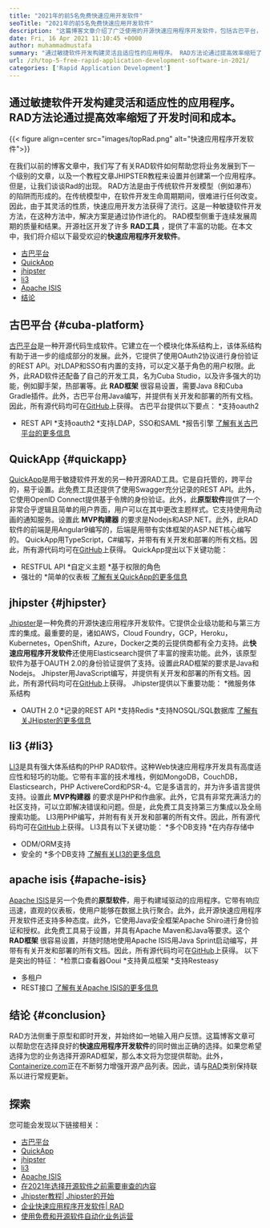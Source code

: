 ```yaml
---
title: "2021年的前5名免费快速应用开发软件" 
seoTitle: "2021年的前5名免费快速应用开发软件" 
description: "这篇博客文章介绍了广泛使用的开源快速应用程序开发软件，包括古巴平台，QuickApp，Jhipster，Li3和Apache ISIS。" 
date: Fri, 16 Apr 2021 11:10:45 +0000
author: muhammadmustafa
summary: "通过敏捷软件开发构建灵活且适应性的应用程序。 RAD方法论通过提高效率缩短了开发时间和成本。" 
url: /zh/top-5-free-rapid-application-development-software-in-2021/
categories: ['Rapid Application Development']
---
```


## 通过敏捷软件开发构建灵活和适应性的应用程序。 RAD方法论通过提高效率缩短了开发时间和成本。

{{< figure align=center src="images/topRad.png" alt="快速应用程序开发软件">}}

在我们以前的博客文章中，我们写了有关RAD软件如何帮助您将业务发展到下一个级别的文章，以及一个教程文章JHIPSTER教程来设置并创建第一个应用程序。但是，让我们谈谈Rad的出现。 RAD方法是由于传统软件开发模型（例如瀑布）的陷阱而形成的。在传统模型中，在软件开发生命周期期间，很难进行任何改变。因此，由于其灵活的性质，快速应用开发方法获得了流行。这是一种敏捷软件开发方法，在这种方法中，解决方案是通过协作进化的。 RAD模型侧重于连续发展周期的质量和结果。开源社区开发了许多 **RAD工具** ，提供了丰富的功能。在本文中，我们将介绍以下最受欢迎的**快速应用程序开发软件**。
  * [古巴平台][1]
  * [QuickApp][2]
  * [jhipster][3]
  * [li3][4]
  * [Apache ISIS][5]
  * [结论][6]

## 古巴平台 {#cuba-platform}
[古巴平台][7]是一种开源代码生成软件。它建立在一个模块化体系结构上，该体系结构有助于进一步的组成部分的发展。此外，它提供了使用OAuth2协议进行身份验证的REST API。对LDAP和SSO有内置的支持，可以定义基于角色的用户权限。此外，此RAD软件还配备了自己的开发工具，名为Cuba Studio，以及许多强大的功能，例如脚手架，热部署等。此 **RAD框架** 很容易设置，需要Java 8和Cuba Gradle插件。此外，古巴平台用Java编写，并提供有关开发和部署的所有文档。因此，所有源代码均可在[GitHub][8]上获得。
古巴平台提供以下要点：
  *支持oauth2
  * REST API
  *支持oauth2
  *支持LDAP，SSO和SAML
  *报告引擎
[了解有关古巴平台的更多信息][9]

## QuickApp   {#quickapp}
[QuickApp][10]是用于敏捷软件开发的另一种开源RAD工具。它是自托管的，跨平台的，易于设置。此免费工具还提供了使用Swagger充分记录的REST API。此外，它使用OpenID Connect提供基于令牌的身份验证。此外，此**原型软件**提供了一个非常合乎逻辑且简单的用户界面，用户可以在其中更改主题样式。它支持使用角动画的通知服务。设置此 **MVP构建器** 的要求是Nodejs和ASP.NET。此外，此RAD软件的前端是用Angular9编写的，后端是用带有实体框架的ASP.NET核心编写的。 QuickApp用TypeScript，C#编写，并带有有关开发和部署的所有文档。因此，所有源代码均可在[GitHub][8]上获得。
QuickApp提出以下关键功能：
  * RESTFUL API
  *自定义主题
  *基于权限的角色
  * 强壮的
  *简单的仪表板
[了解有关QuickApp的更多信息][11]

## jhipster   {#jhipster}
[Jhipster][12]是一种免费的开源快速应用程序开发软件。它提供企业级功能和与第三方库的集成。最重要的是，诸如AWS，Cloud Foundry，GCP，Heroku，Kubernetes，OpenShift，Azure，Docker之类的云提供商都有全力支持。此**快速应用程序开发软件**还使用Elasticsearch提供了丰富的搜索功能。此外，该原型软件为基于OAUTH 2.0的身份验证提供了支持。设置此RAD框架的要求是Java和Nodejs。 Jhipster用JavaScript编写，并提供有关开发和部署的所有文档。因此，所有源代码均可在[GitHub][13]上获得。
Jhipster提供以下重要功能：
  *微服务体系结构
  * OAUTH 2.0
  *记录的REST API
  *支持Redis
  *支持NOSQL/SQL数据库
[了解有关JHipster的更多信息][12]

## li3   {#li3}
[LI3][14]是具有强大体系结构的PHP RAD软件。这种Web快速应用程序开发具有高度适应性和轻巧的功能。它带有丰富的技术堆栈，例如MongoDB，CouchDB，Elasticsearch，PHP ActivereCord和PSR-4。它是多语言的，并为许多语言提供支持。设置此 **MVP构建器** 的要求是PHP和作曲家。此外，它具有非常充满活力的社区支持，可以立即解决错误和问题。但是，此免费工具支持第三方集成以及全局搜索功能。 LI3用PHP编写，并附有有关开发和部署的所有文件。因此，所有源代码均可在[GitHub][15]上获得。
LI3具有以下关键功能：
  *多个DB支持
  *在内存存储中
  * ODM/ORM支持
  * 安全的
  *多个DB支持
[了解有关LI3的更多信息][16]

## apache isis   {#apache-isis}
[Apache ISIS][17]是另一个免费的**原型软件**，用于构建域驱动的应用程序。它带有响应迅速，直观的仪表板，使用户能够在数据上执行聚合。此外，此开源快速应用程序开发软件还支持多种态度。此外，它使用Java安全框架Apache Shiro进行身份验证和授权。此免费工具易于设置，并具有Apache Maven和Java等要求。这个 **RAD框架** 很容易设置，并随时随地使用Apache ISIS用Java Sprint启动编写，并带有有关开发和部署的所有文档。因此，所有源代码均可在[GitHub][18]上获得。
以下是突出的特征：
  *检票口查看器Ooui
  *支持黄瓜框架
  *支持Resteasy
  * 多租户
  * REST接口
[了解有关Apache ISIS的更多信息][19]

## 结论 {#conclusion}
RAD方法侧重于原型和即时开发，并始终如一地输入用户反馈。这篇博客文章可以帮助您在选择良好的**快速应用程序开发软件**的同时做出正确的选择。如果您希望选择为您的业务选择开源RAD框架，那么本文将为您提供帮助。此外，[Containerize.com][20]正在不断努力增强开源产品列表。因此，请与[RAD][21]类别保持联系以进行常规更新。

## 探索
您可能会发现以下链接相关：
  * [古巴平台][7]
  * [QuickApp][10]
  * [jhipster][12]
  * [li3][22]
  * [Apache ISIS][17]
  * [在2021年选择开源软件之前需要审查的内容][23]
  * [Jhipster教程| Jhipster的开始][24]
  * [企业快速应用程序开发软件| RAD][25]
  * [使用免费和开源软件自动化业务运营][26]

  
[1]: #CUBA-Platform
[2]: #QuickApp
[3]: #Jhipster
[4]: #li3
[5]: #Apache-Isis
[6]: #Conclusion
[7]: https://products.containerize.com/rad/cuba
[8]: https://github.com/cuba-platform/cuba
[9]: https://www.cuba-platform.com/
[10]: https://products.containerize.com/rad/quickapp
[11]: https://www.ebenmonney.com/quickapp-asp-net-core-angular-startup-project-template/
[12]: https://products.containerize.com/rad/jhipster
[13]: https://github.com/jhipster/generator-jhipster
[14]: https://products.containerize.com/rad/li3/
[15]: https://github.com/UnionOfRAD/lithium
[16]: https://li3.me/
[17]: https://products.containerize.com/rad/apache-isis
[18]: https://github.com/apache/isis
[19]: https://isis.apache.org/
[20]: https://www.containerize.com/
[21]: https://products.containerize.com/rad
[22]: https://products.containerize.com/rad/li3
[23]: https://blog.containerize.com/cmdb-software/things-to-review-before-opting-open-source-software-in-2021/
[24]: https://blog.containerize.com/rapid-application-development/jhipster-tutorial-getting-started-with-rad-software/
[25]: https://blog.containerize.com/rapid-application-development/rapid-application-development-software-for-business-rad/
[26]: https://blog.containerize.com/blogging/automate-business-operations-using-open-source-software/
